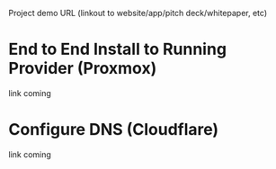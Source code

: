 Project demo URL (linkout to website/app/pitch deck/whitepaper, etc) 

# End to End Install to Running Provider (Proxmox)
link coming

# Configure DNS (Cloudflare)
link coming
